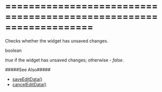 <!--**
/*-------------------------------------------
    Auto-generated file. Do not modify.
-------------------------------------------

**-->
===================================================================
===================================================================

<!--shortDescription-->
Checks whether the widget has unsaved changes.
<!--/shortDescription-->

<!--returnType-->boolean<!--/returnType-->
<!--returnDescription-->
<i>true</i> if the widget has unsaved changes; otherwise - <i>false</i>.
<!--/returnDescription-->

<!--fullDescription-->
#####See Also#####
- [saveEditData()]({basewdigetpath}/Methods/#saveEditData)
- [cancelEditData()]({basewdigetpath}/Methods/#cancelEditData)
<!--/fullDescription-->
